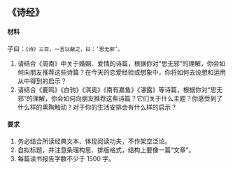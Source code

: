 ## 《诗经》  
#### 材料  
子曰：`《诗》三百，一言以蔽之，曰：‘思无邪’。`  
1. 请结合《周南》中关于婚姻、爱情的诗篇，根据你对“思无邪”的理解，你会如何向朋友推荐这些诗篇？在今天的恋爱经验或想象中，你将如何去设想和运用从中得到的启示？  
2. 请结合《鹿鸣》《白驹》《淇奥》《南有嘉鱼》《湛露》等诗篇，根据你对“思无邪”的理解，你会如何向朋友推荐这些诗篇？它们关于什么主题？你感受到了什么样的熏陶触动？对于你的生活安排会有什么样的启示？  

#### 要求  
1. 务必结合所读经典文本、体现阅读功夫，不作架空泛论。  
2. 自拟标题，并注意条理构思、排版格式，结构上要像一篇“文章”。  
3. 每篇读书报告字数不少于 1500 字。  